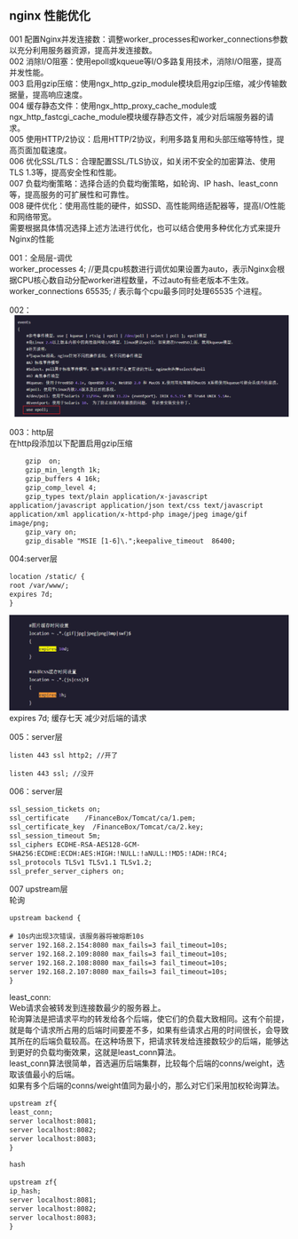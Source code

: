 ## nginx 性能优化

001 配置Nginx并发连接数：调整worker_processes和worker_connections参数以充分利用服务器资源，提高并发连接数。  
002 消除I/O阻塞：使用epoll或kqueue等I/O多路复用技术，消除I/O阻塞，提高并发性能。  
003 启用gzip压缩：使用ngx_http_gzip_module模块启用gzip压缩，减少传输数据量，提高响应速度。  
004 缓存静态文件：使用ngx_http_proxy_cache_module或ngx_http_fastcgi_cache_module模块缓存静态文件，减少对后端服务器的请求。  
005 使用HTTP/2协议：启用HTTP/2协议，利用多路复用和头部压缩等特性，提高页面加载速度。  
006 优化SSL/TLS：合理配置SSL/TLS协议，如关闭不安全的加密算法、使用TLS 1.3等，提高安全性和性能。  
007 负载均衡策略：选择合适的负载均衡策略，如轮询、IP hash、least_conn等，提高服务的可扩展性和可靠性。  
008 硬件优化：使用高性能的硬件，如SSD、高性能网络适配器等，提高I/O性能和网络带宽。  
需要根据具体情况选择上述方法进行优化，也可以结合使用多种优化方式来提升Nginx的性能  

001：全局层-调优  
worker_processes  4;           //更具cpu核数进行调优如果设置为auto，表示Nginx会根据CPU核心数自动分配worker进程数量，不过auto有些老版本不生效。  
worker_connections 65535;      / 表示每个cpu最多同时处理65535 个进程。  


002：
![img.png](./img/img_4.png)  

003：http层  
 在http段添加以下配置启用gzip压缩    
```shell
    gzip  on;
    gzip_min_length 1k;
    gzip_buffers 4 16k;
    gzip_comp_level 4;
    gzip_types text/plain application/x-javascript application/javascript application/json text/css text/javascript application/xml application/x-httpd-php image/jpeg image/gif image/png;
    gzip_vary on;
    gzip_disable "MSIE [1-6]\.";keepalive_timeout  86400;
```

004:server层  
```shell
location /static/ {
root /var/www/;
expires 7d;
}
```
![img_1.png](./img/img_1.png)
expires 7d; 缓存七天 减少对后端的请求


005：server层  
```shell
listen 443 ssl http2; //开了

listen 443 ssl; //没开
```



006：server层  
```shell
ssl_session_tickets on;
ssl_certificate    /FinanceBox/Tomcat/ca/1.pem;
ssl_certificate_key  /FinanceBox/Tomcat/ca/2.key;
ssl_session_timeout 5m;
ssl_ciphers ECDHE-RSA-AES128-GCM-SHA256:ECDHE:ECDH:AES:HIGH:!NULL:!aNULL:!MD5:!ADH:!RC4;
ssl_protocols TLSv1 TLSv1.1 TLSv1.2;
ssl_prefer_server_ciphers on;
```
007 upstream层  
轮询  
```shell
upstream backend {

# 10s内出现3次错误，该服务器将被熔断10s
server 192.168.2.154:8080 max_fails=3 fail_timeout=10s;
server 192.168.2.109:8080 max_fails=3 fail_timeout=10s;
server 192.168.2.108:8080 max_fails=3 fail_timeout=10s;
server 192.168.2.107:8080 max_fails=3 fail_timeout=10s;
}
```

least_conn:  
Web请求会被转发到连接数最少的服务器上。  
轮询算法是把请求平均的转发给各个后端，使它们的负载大致相同。这有个前提，就是每个请求所占用的后端时间要差不多，如果有些请求占用的时间很长，会导致其所在的后端负载较高。在这种场景下，把请求转发给连接数较少的后端，能够达到更好的负载均衡效果，这就是least_conn算法。  
least_conn算法很简单，首选遍历后端集群，比较每个后端的conns/weight，选取该值最小的后端。  
如果有多个后端的conns/weight值同为最小的，那么对它们采用加权轮询算法。  
```shell
upstream zf{
least_conn;
server localhost:8081;
server localhost:8082;
server localhost:8083;
}
```


```shell
hash

upstream zf{
ip_hash;
server localhost:8081;
server localhost:8082;
server localhost:8083;
}
```



